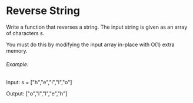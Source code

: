 # Reverse String

Write a function that reverses a string. The input string is given as an array of characters s.

You must do this by modifying the input array in-place with O(1) extra memory. 

###### Example:

Input: s = ["h","e","l","l","o"]

Output: ["o","l","l","e","h"]